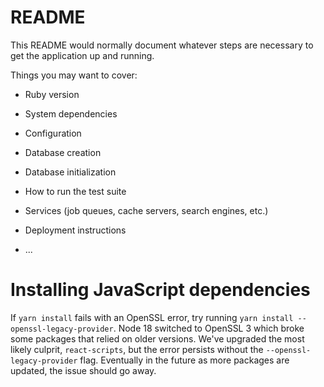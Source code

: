# README

This README would normally document whatever steps are necessary to get the
application up and running.

Things you may want to cover:

* Ruby version

* System dependencies

* Configuration

* Database creation

* Database initialization

* How to run the test suite

* Services (job queues, cache servers, search engines, etc.)

* Deployment instructions

* ...

# Installing JavaScript dependencies

If `yarn install` fails with an OpenSSL error, try running `yarn install --openssl-legacy-provider`. Node 18 switched to OpenSSL 3 which broke some packages that relied on older versions. We've upgraded the most likely culprit, `react-scripts`, but the error persists without the `--openssl-legacy-provider` flag. Eventually in the future as more packages are updated, the issue should go away.
